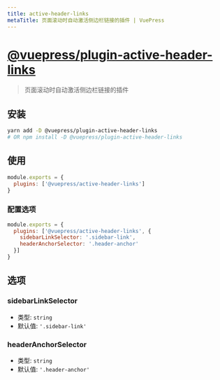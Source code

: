 ```yaml
---
title: active-header-links
metaTitle: 页面滚动时自动激活侧边栏链接的插件 | VuePress
---
```


# [@vuepress/plugin-active-header-links](https://github.com/vuejs/vuepress/tree/master/packages/@vuepress/plugin-active-header-links)

> 页面滚动时自动激活侧边栏链接的插件

## 安装

```bash
yarn add -D @vuepress/plugin-active-header-links
# OR npm install -D @vuepress/plugin-active-header-links
```

## 使用

```js
module.exports = {
  plugins: ['@vuepress/active-header-links']
}
```

### 配置选项

```js
module.exports = {
  plugins: ['@vuepress/active-header-links', {
    sidebarLinkSelector: '.sidebar-link',
    headerAnchorSelector: '.header-anchor'
  }]
}
```

## 选项

### sidebarLinkSelector

- 类型: `string`
- 默认值: `'.sidebar-link'`

### headerAnchorSelector

- 类型: `string`
- 默认值: `'.header-anchor'`
